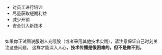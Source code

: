 - 对员工进行培训<br/>
- 尽量获取短期利益<br/>
- 减少开销<br/>
- 安全引入新技术<br/>
<br/>
如果你正试图说服别人充哦股（或者采用其他技术实践），请注意保证自己时刻关注这些问题，
这样才能深入人心，<b>技术传播是很困难的，但不是做不到。</b>